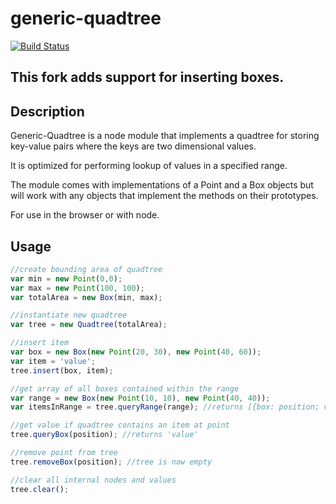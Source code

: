 generic-quadtree
================
[![Build Status](https://travis-ci.org/jrhdoty/generic-quadtree.svg?branch=master)](https://travis-ci.org/jrhdoty/generic-quadtree)

## This fork adds support for inserting boxes.

## Description

Generic-Quadtree is a node module that implements a quadtree for storing key-value pairs where the keys are two dimensional values.

It is optimized for performing lookup of values in a specified range.

The module comes with implementations of a Point and a Box objects but will work with any objects that implement the methods on their prototypes.

For use in the browser or with node.

## Usage

``` javascript
//create bounding area of quadtree
var min = new Point(0,0);
var max = new Point(100, 100);
var totalArea = new Box(min, max);

//instantiate new quadtree
var tree = new Quadtree(totalArea);

//insert item
var box = new Box(new Point(20, 30), new Point(40, 60));
var item = 'value';
tree.insert(box, item);

//get array of all boxes contained within the range
var range = new Box(new Point(10, 10), new Point(40, 40));
var itemsInRange = tree.queryRange(range); //returns [{box: position; value: item}]

//get value if quadtree contains an item at point
tree.queryBox(position); //returns 'value'

//remove point from tree
tree.removeBox(position); //tree is now empty

//clear all internal nodes and values
tree.clear();

```
